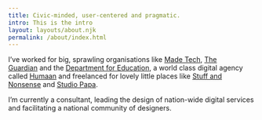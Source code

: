 ```yaml
---
title: Civic-minded, user-centered and pragmatic.
intro: This is the intro
layout: layouts/about.njk
permalink: /about/index.html
---
```


I’ve worked for big, sprawling organisations like [Made Tech](https://www.madetech.com/), [The Guardian](https://www.theguardian.com/uk) and the [Department for Education](https://www.gov.uk/government/organisations/department-for-education), a world class digital agency called [Humaan](http://humaan.com/) and freelanced for lovely little places like [Stuff and Nonsense](https://stuffandnonsense.co.uk/) and [Studio Papa](https://studiopapa.com.au/).

I’m currently a consultant, leading the design of nation-wide digital services and facilitating a national community of designers.
